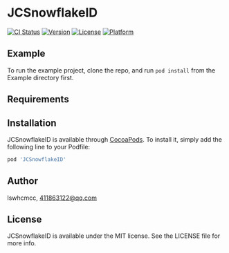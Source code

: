# JCSnowflakeID

[![CI Status](https://img.shields.io/travis/lswhcmcc/JCSnowflakeID.svg?style=flat)](https://travis-ci.org/lswhcmcc/JCSnowflakeID)
[![Version](https://img.shields.io/cocoapods/v/JCSnowflakeID.svg?style=flat)](https://cocoapods.org/pods/JCSnowflakeID)
[![License](https://img.shields.io/cocoapods/l/JCSnowflakeID.svg?style=flat)](https://cocoapods.org/pods/JCSnowflakeID)
[![Platform](https://img.shields.io/cocoapods/p/JCSnowflakeID.svg?style=flat)](https://cocoapods.org/pods/JCSnowflakeID)

## Example

To run the example project, clone the repo, and run `pod install` from the Example directory first.

## Requirements

## Installation

JCSnowflakeID is available through [CocoaPods](https://cocoapods.org). To install
it, simply add the following line to your Podfile:

```ruby
pod 'JCSnowflakeID'
```

## Author

lswhcmcc, 411863122@qq.com

## License

JCSnowflakeID is available under the MIT license. See the LICENSE file for more info.
